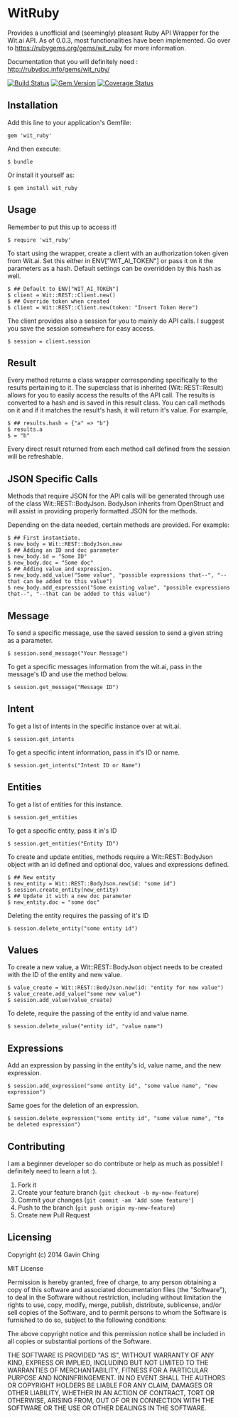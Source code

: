 

# WitRuby

Provides a unofficial and (seemingly) pleasant Ruby API Wrapper for the Wit.ai API. As of 0.0.3, most functionalities have been implemented. Go over to https://rubygems.org/gems/wit_ruby for more information.

Documentation that you will definitely need : http://rubydoc.info/gems/wit_ruby/

[![Build Status](https://travis-ci.org/gching/wit_ruby.svg?branch=master)](https://travis-ci.org/gching/wit_ruby)
[![Gem Version](https://badge.fury.io/rb/wit_ruby.png)](http://badge.fury.io/rb/wit_ruby)
[![Coverage Status](https://coveralls.io/repos/gching/wit_ruby/badge.png?branch=master)](https://coveralls.io/r/gching/wit_ruby?branch=master)

## Installation

Add this line to your application's Gemfile:

    gem 'wit_ruby'

And then execute:

    $ bundle

Or install it yourself as:

    $ gem install wit_ruby

## Usage

Remember to put this up to access it!

    $ require 'wit_ruby'

To start using the wrapper, create a client with an authorization token given from Wit.ai. Set this either in ENV["WIT_AI_TOKEN"] or pass it on it the parameters as a hash. Default settings can be overridden by this hash as well.

    $ ## Default to ENV["WIT_AI_TOKEN"]
    $ client = Wit::REST::Client.new()
    $ ## Override token when created
    $ client = Wit::REST::Client.new(token: "Insert Token Here")

The client provides also a session for you to mainly do API calls. I suggest you save the session somewhere for easy access.

    $ session = client.session

## Result

Every method returns a class wrapper corresponding specifically to the results pertaining to it. The superclass that is inherited (Wit::REST::Result) allows for you to easily access the results of the API call. The results is converted to a hash and is saved in this result class.
You can call methods on it and if it matches the result's hash, it will return it's value. For example,

    $ ## results.hash = {"a" => "b"}
    $ results.a
    $ = "b"

Every direct result returned from each method call defined from the session will be refreshable.

## JSON Specific Calls

Methods that require JSON for the API calls will be generated through use of the class Wit::REST::BodyJson.
BodyJson inherits from OpenStruct and will assist in providing properly formatted JSON for the methods.

Depending on the data needed, certain methods are provided. For example:

    $ ## First instantiate.
    $ new_body = Wit::REST::BodyJson.new
    $ ## Adding an ID and doc parameter
    $ new_body.id = "Some ID"
    $ new_body.doc = "Some doc"
    $ ## Adding value and expression.
    $ new_body.add_value("Some value", "possible expressions that--", "--that can be added to this value")
    $ new_body.add_expression("Some existing value", "possible expressions that--", "--that can be added to this value")


## Message

To send a specific message, use the saved session to send a given string as a parameter.

    $ session.send_message("Your Message")

To get a specific messages information from the wit.ai, pass in the message's ID and use the method below.

    $ session.get_message("Message ID")

## Intent

To get a list of intents in the specific instance over at wit.ai.

    $ session.get_intents

To get a specific intent information, pass in it's ID or name.

    $ session.get_intents("Intent ID or Name")

## Entities

To get a list of entities for this instance.

    $ session.get_entities

To get a specific entity, pass it in's ID

    $ session.get_entities("Entity ID")

To create and update entities, methods require a Wit::REST::BodyJson object with an id defined and optional doc, values and expressions defined.

    $ ## New entity
    $ new_entity = Wit::REST::BodyJson.new(id: "some id")
    $ session.create_entity(new_entity)
    $ ## Update it with a new doc parameter
    $ new_entity.doc = "some doc"

Deleting the entity requires the passing of it's ID

    $ session.delete_entity("some entity id")


## Values

To create a new value, a Wit::REST::BodyJson object needs to be created with the ID of the entity and new value.

    $ value_create = Wit::REST::BodyJson.new(id: "entity for new value")
    $ value_create.add_value("some new value")
    $ session.add_value(value_create)

To delete, require the passing of the entity id and value name.

    $ session.delete_value("entity id", "value name")

## Expressions

Add an expression by passing in the entity's id, value name, and the new expression.

    $ session.add_expression("some entity id", "some value name", "new expression")

Same goes for the deletion of an expression.

    $ session.delete_expression("some entity id", "some value name", "to be deleted expression")

## Contributing

I am a beginner developer so do contribute or help as much as possible! I definitely need to learn a lot :).

1. Fork it
2. Create your feature branch (`git checkout -b my-new-feature`)
3. Commit your changes (`git commit -am 'Add some feature'`)
4. Push to the branch (`git push origin my-new-feature`)
5. Create new Pull Request

## Licensing
Copyright (c) 2014 Gavin Ching

MIT License

Permission is hereby granted, free of charge, to any person obtaining
a copy of this software and associated documentation files (the
"Software"), to deal in the Software without restriction, including
without limitation the rights to use, copy, modify, merge, publish,
distribute, sublicense, and/or sell copies of the Software, and to
permit persons to whom the Software is furnished to do so, subject to
the following conditions:

The above copyright notice and this permission notice shall be
included in all copies or substantial portions of the Software.

THE SOFTWARE IS PROVIDED "AS IS", WITHOUT WARRANTY OF ANY KIND,
EXPRESS OR IMPLIED, INCLUDING BUT NOT LIMITED TO THE WARRANTIES OF
MERCHANTABILITY, FITNESS FOR A PARTICULAR PURPOSE AND
NONINFRINGEMENT. IN NO EVENT SHALL THE AUTHORS OR COPYRIGHT HOLDERS BE
LIABLE FOR ANY CLAIM, DAMAGES OR OTHER LIABILITY, WHETHER IN AN ACTION
OF CONTRACT, TORT OR OTHERWISE, ARISING FROM, OUT OF OR IN CONNECTION
WITH THE SOFTWARE OR THE USE OR OTHER DEALINGS IN THE SOFTWARE.
